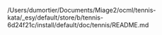 /Users/dumortier/Documents/Miage2/ocml/tennis-kata/_esy/default/store/b/tennis-6d24f21c/install/default/doc/tennis/README.md